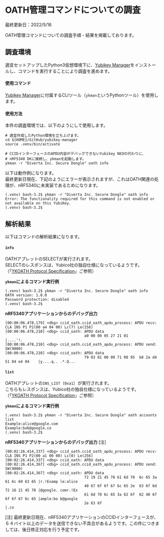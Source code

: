 # OATH管理コマンドについての調査

最終更新日：2022/5/16

OATH管理コマンドについての調査手順・結果を掲載しております。

## 調査環境

適宜セットアップしたPython3仮想環境下に、[Yubikey Manager](https://github.com/Yubico/yubikey-manager)をインストールし、コマンドを実行することにより調査を進めます。

#### 使用コマンド

[Yubikey Manager](https://github.com/Yubico/yubikey-manager)に付属するCLIツール（`ykman`というPythonツール）を使用します。

#### 使用方法

本件の調査環境では、以下のようにして使用します。

```
# 適宜作成したPython環境を立ち上げます。
cd ${HOME}/GitHub/yubikey-manager
source .venv/bin/activate

# CCIDインターフェースのAPDU内容がデバッグできないYubikey NEOの代わりに、
# nRF5340 DKに接続し、ykmanを起動します。
ykman -r "Diverta Inc. Secure Dongle" oath info
```

以下は動作例になります。<br>
最終更新日現在、下記のようにエラーが表示されますが、これはOATH関連の処理が、nRF5340に未実装であるためになります。

```
(.venv) bash-3.2$ ykman -r "Diverta Inc. Secure Dongle" oath info
Error: The functionality required for this command is not enabled or not available on this YubiKey.
(.venv) bash-3.2$
```

## 解析結果

以下はコマンドの解析結果になります。

#### `info`
OATHアプレットのSELECTが実行されます。<br>
SELECTのレスポンスは、Yubico社の独自仕様になっているようです。<br>
（「[YKOATH Protocol Specification](https://developers.yubico.com/OATH/YKOATH_Protocol.html)」ご参照）

<b>`ykman`によるコマンド実行例</b>

```
(.venv) bash-3.2$ ykman -r "Diverta Inc. Secure Dongle" oath info
OATH version: 1.0.0
Password protection: disabled
(.venv) bash-3.2$
```

<b>nRF5340アプリケーションからのデバッグ出力</b>

```
[00:00:06.478,179] <dbg> ccid_oath.ccid_oath_apdu_process: APDU recv: CLA INS P1 P2(00 a4 04 00) Lc(7) Le(256)
[00:00:06.478,210] <dbg> ccid_oath: APDU data
                                    a0 00 00 05 27 21 01                             |....'!.          
[00:00:06.478,210] <dbg> ccid_oath.ccid_oath_apdu_process: APDU send: SW(9000)
[00:00:06.478,210] <dbg> ccid_oath: APDU data
                                    79 03 01 00 00 71 08 95  b8 2a d4 51 04 e4 04    |y....q.. .*.Q...
```


#### `list`
OATHアプレットの`INS_LIST`（`0xa1`）が実行されます。<br>
こちらもレスポンスは、Yubico社の独自仕様になっているようです。<br>
（「[YKOATH Protocol Specification](https://developers.yubico.com/OATH/YKOATH_Protocol.html)」ご参照）

<b>`ykman`によるコマンド実行例</b>

```
(.venv) bash-3.2$ ykman -r "Diverta Inc. Secure Dongle" oath accounts list
Example:alice@google.com
Example:bob@google.co
(.venv) bash-3.2$
```

<b>nRF5340アプリケーションからのデバッグ出力</b> [注]

```
[00:02:26.414,337] <dbg> ccid_oath.ccid_oath_apdu_process: APDU recv: CLA INS P1 P2(00 a1 00 00) Lc(0) Le(256)
[00:02:26.414,337] <dbg> ccid_oath: APDU data
[00:02:26.414,367] <dbg> ccid_oath.ccid_oath_apdu_process: APDU send: SW(9000)
[00:02:26.414,367] <dbg> ccid_oath: APDU data
                                    72 19 21 45 78 61 6d 70  6c 65 3a 61 6c 69 63 65 |r.!Examp le:alice
                                    40 67 6f 6f 67 6c 65 2e  63 6f 6d 72 16 21 45 78 |@google. comr.!Ex
                                    61 6d 70 6c 65 3a 62 6f  62 40 67 6f 6f 67 6c 65 |ample:bo b@google
                                    2e 63 6f                                         |.co  
```

[注] 最終更新日現在、nRF5340アプリケーションのCCIDインターフェースが、６４バイト以上のデータを送信できない不具合があるようです。この件につきましては、後日修正対応を行う予定です。
